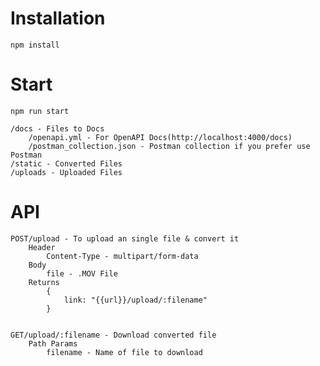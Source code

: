 # Installation

```
npm install
```

# Start

```
npm run start
```

    /docs - Files to Docs
        /openapi.yml - For OpenAPI Docs(http://localhost:4000/docs)
        /postman_collection.json - Postman collection if you prefer use Postman
    /static - Converted Files
    /uploads - Uploaded Files
    

# API

    POST/upload - To upload an single file & convert it
        Header
            Content-Type - multipart/form-data
        Body
            file - .MOV File
        Returns 
            {
                link: "{{url}}/upload/:filename"
            }

    
    GET/upload/:filename - Download converted file
        Path Params
            filename - Name of file to download
